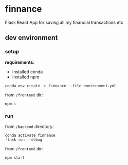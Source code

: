 # finnance

Flask React App for saving all my financial transactions etc

## dev environment

### setup

**requirements:**

- installed conda
- installed npm

```
conda env create -n finnance --file environment.yml
```

from `/frontend` dir:
```
npm i
```

### run


from `/backend` directory:
```
conda activate finnance
flask run --debug
```

from `/frontend` dir:
```
npm start
```